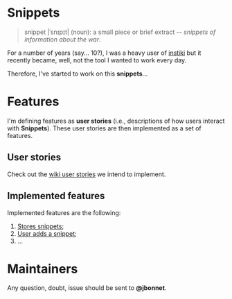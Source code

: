 # Snippets
> snippet |ˈsnɪpɪt| (noun): a small piece or brief extract -- _snippets of information about the war_.

For a number of years (say... 10?), I was a heavy user of [instiki](https://github.com/parasew/instiki) but it recently became, well, not the tool I wanted to work every day.

Therefore, I've started to work on this **snippets**...

# Features
I'm defining features as **user stories** (i.e., descriptions of how users interact with **Snippets**). These user stories are then implemented as a set of features.

## User stories
Check out the [wiki user stories](https://github.com/jbonnet/snippets/wiki/User-Stories) we intend to implement.

## Implemented features
Implemented features are the following:
1. [Stores snippets](/stores-snippets);
1. [User adds a snippet](/user-adds-a-snippet);
1. ...

# Maintainers
Any question, doubt, issue should be sent to **@jbonnet**.
